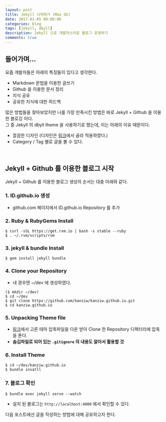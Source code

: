 ```yaml
---
layout: post  
title: Jekyll 시작하기 (Max OS)  
date: 2017-01-05 00:00:00  
categories: blog  
tags: [jekyll, dbyll]  
description: Jekyll 으로 개발자스러운 블로그 운영하기  
comments: true
---
```


## 들어가며...
요즘 개발자들은 아래의 특징들이 있다고 생각한다.

* Markdown 문법을 이용한 글쓰기
* Github 을 이용한 문서 정리
* 지식 공유
* 공유한 지식에 대한 피드백

많은 방법들을 찾아보았지만 나를 가장 만족시킨 방법은 바로 Jekyll + Github 을 이용한 블로깅 이다.  
그 중 Jekyll 의 dbyll theme 을 사용하기로 했는데, 이는 아래의 이유 때문이다.

* 깔끔한 디자인 (디자인은 [링크](http://jekyllthemes.org/)에서 골라 적용하였다.)
* Category / Tag 별로 글을 볼 수 있다.
<br />

## Jekyll + Github 를 이용한 블로그 시작
Jekyll + Github 를 이용한 블로그 생성의 순서는 대충 아래와 같다.

### 1. ID.github.io 생성
* github.com 페이지에서 ID.github.io Repository 를 추가

### 2. Ruby & RubyGems Install

```
$ curl -sSL https://get.rvm.io | bash -s stable --ruby
$ . ~/.rvm/scripts/rvm
```

### 3. jekyll & bundle Install

```
$ gem install jekyll bundle
```

### 4. Clone your Repository
* 내 경우엔 ~/dev 에 생성하였다.

```
($ mkdir ~/dev)
$ cd ~/dev
$ git clone https://github.com/kanziw/kanziw.github.io.git
$ cd kanziw.github.io
```

### 5. Unpacking Theme file
  * [링크](http://jekyllthemes.org/)에서 고른 테마 압축파일을 다운 받아 Clone 한 Repository 디렉터리에 압축을 푼다.
  * **숨김파일로 되어 있는 `.gitignore` 의 내용도 알아서 활용할 것**

### 6. Install Theme

```
$ cd ~/dev/kanziw.github.io
$ bundle insatll
```

### 7. 블로그 확인

```
$ bundle exec jekyll serve --watch
```
* 설치 된 블로그는 `http://localhost:4000` 에서 확인할 수 있다.

다음 포스트에선 글을 작성하는 방법에 대해 공유하고자 한다.
